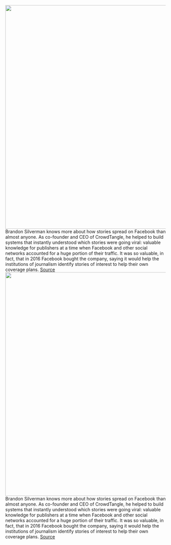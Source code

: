 <img src='https://cdn.vox-cdn.com/thumbor/aHwsGDQoI7BVSGCoNJ11TUwDc8s=/0x0:2040x1360/1200x800/filters:focal(857x517:1183x843)/cdn.vox-cdn.com/uploads/chorus_image/image/70608703/VRG_Illo_STK010_K_Radtke_Ukraine_laptop.0.jpg' width='700px' /><br/>
Brandon Silverman knows more about how stories spread on Facebook than almost anyone. As co-founder and CEO of CrowdTangle, he helped to build systems that instantly understood which stories were going viral: valuable knowledge for publishers at a time when Facebook and other social networks accounted for a huge portion of their traffic. It was so valuable, in fact, that in 2016 Facebook bought the company, saying it would help the institutions of journalism identify stories of interest to help their own coverage plans.
<a href='https://www.theverge.com/2022/3/11/22972002/russia-ukraine-meta-facebook-youtube-tiktok-data-crowdtangle-ceo-interview'> Source <a/><img src='https://cdn.vox-cdn.com/thumbor/aHwsGDQoI7BVSGCoNJ11TUwDc8s=/0x0:2040x1360/1200x800/filters:focal(857x517:1183x843)/cdn.vox-cdn.com/uploads/chorus_image/image/70608703/VRG_Illo_STK010_K_Radtke_Ukraine_laptop.0.jpg' width='700px' /><br/>
Brandon Silverman knows more about how stories spread on Facebook than almost anyone. As co-founder and CEO of CrowdTangle, he helped to build systems that instantly understood which stories were going viral: valuable knowledge for publishers at a time when Facebook and other social networks accounted for a huge portion of their traffic. It was so valuable, in fact, that in 2016 Facebook bought the company, saying it would help the institutions of journalism identify stories of interest to help their own coverage plans.
<a href='https://www.theverge.com/2022/3/11/22972002/russia-ukraine-meta-facebook-youtube-tiktok-data-crowdtangle-ceo-interview'> Source <a/>